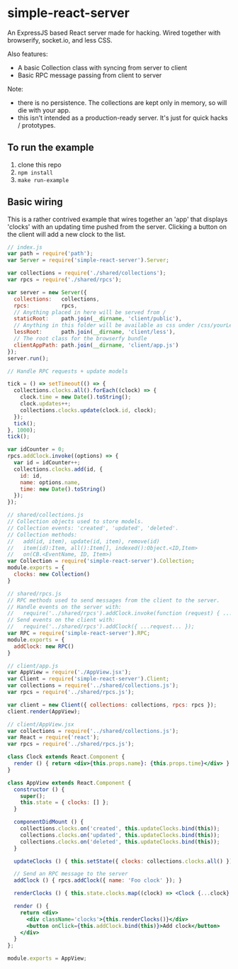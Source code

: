 # simple-react-server

An ExpressJS based React server made for hacking. Wired together with browserify, socket.io, and less CSS. 

Also features:
 - A basic Collection class with syncing from server to client
 - Basic RPC message passing from client to server

Note:
 - there is no persistence. The collections are kept only in memory, so will die with your app.
 - this isn't intended as a production-ready server. It's just for quick hacks / prototypes.

## To run the example
1. clone this repo
2. `npm install`
3. `make run-example`

## Basic wiring
This is a rather contrived example that wires together an 'app' that displays
'clocks' with an updating time pushed from the server. Clicking a button on the
client will add a new clock to the list.

```javascript
// index.js
var path = require('path');
var Server = require('simple-react-server').Server;

var collections = require('./shared/collections');
var rpcs = require('./shared/rpcs');

var server = new Server({
  collections:   collections,
  rpcs:          rpcs,
  // Anything placed in here will be served from /
  staticRoot:    path.join(__dirname, 'client/public'),
  // Anything in this folder will be available as css under /css/yourLessFileName.css
  lessRoot:      path.join(__dirname, 'client/less'),
  // The root class for the browserfy bundle
  clientAppPath: path.join(__dirname, 'client/app.js')
});
server.run();

// Handle RPC requests + update models

tick = () => setTimeout(() => {
  collections.clocks.all().forEach((clock) => {
    clock.time = new Date().toString();
    clock.updates++;
    collections.clocks.update(clock.id, clock);
  });
  tick();
}, 1000);
tick();

var idCounter = 0;
rpcs.addClock.invoke((options) => {
  var id = idCounter++;
  collections.clocks.add(id, {
    id: id,
    name: options.name,
    time: new Date().toString()
  });
});
```

```javascript
// shared/collections.js
// Collection objects used to store models. 
// Collection events: 'created', 'updated', 'deleted'.
// Collection methods: 
//   add(id, item), update(id, item), remove(id)
//   item(id):Item, all():Item[], indexed():Object.<ID,Item>
//   on(CB.<EventName, ID, Item>)
var Collection = require('simple-react-server').Collection;
module.exports = {
  clocks: new Collection()
}
```

```javascript
// shared/rpcs.js
// RPC methods used to send messages from the client to the server. 
// Handle events on the server with:
//   require('../shared/rpcs').addClock.invoke(function (request) { ... });
// Send events on the client with:
//   require('../shared/rpcs').addClock({ ...request... });
var RPC = require('simple-react-server').RPC;
module.exports = {
  addClock: new RPC()
}
```

```javascript
// client/app.js
var AppView = require('./AppView.jsx');
var Client = require('simple-react-server').Client;
var collections = require('../shared/collections.js');
var rpcs = require('../shared/rpcs.js');

var client = new Client({ collections: collections, rpcs: rpcs });
client.render(AppView);
```

```jsx
// client/AppView.jsx
var collections = require('../shared/collections.js');
var React = require('react');
var rpcs = require('../shared/rpcs.js');

class Clock extends React.Component {
  render () { return <div>{this.props.name}: {this.props.time}</div> }
}

class AppView extends React.Component {
  constructor () {
    super();
    this.state = { clocks: [] };
  }

  componentDidMount () {
    collections.clocks.on('created', this.updateClocks.bind(this));
    collections.clocks.on('updated', this.updateClocks.bind(this));
    collections.clocks.on('deleted', this.updateClocks.bind(this));
  }

  updateClocks () { this.setState({ clocks: collections.clocks.all() }); }

  // Send an RPC message to the server
  addClock () { rpcs.addClock({ name: 'Foo clock' }); }

  renderClocks () { this.state.clocks.map((clock) => <Clock {...clock} />); }

  render () {
    return <div>
      <div className='clocks'>{this.renderClocks()}</div>
      <button onClick={this.addClock.bind(this)}>Add clock</button>
    </div>
  }
};

module.exports = AppView;
```
